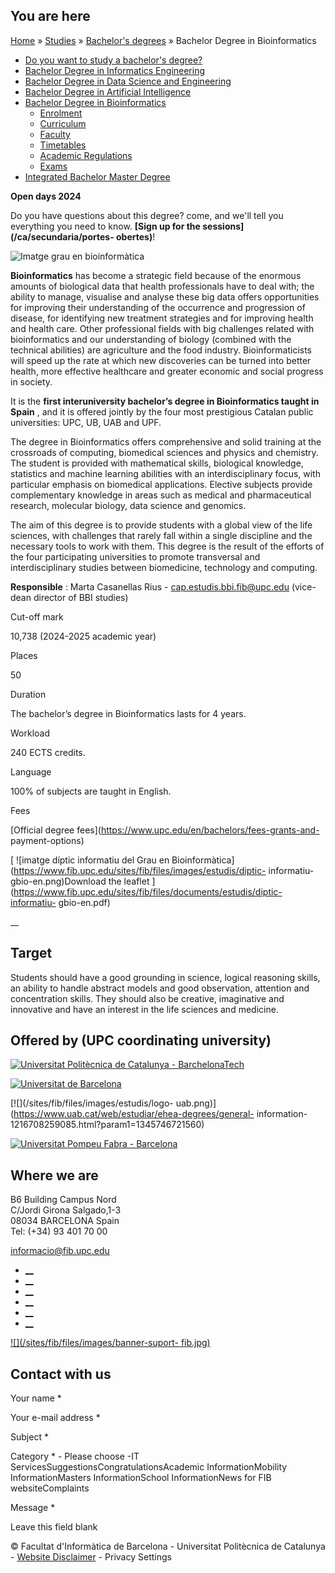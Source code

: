 ## You are here

[Home](/en) » [Studies](/en/studies) » [Bachelor's
degrees](/en/studies/bachelors-degrees) » Bachelor Degree in Bioinformatics

  * [Do you want to study a bachelor's degree?](/en/studies/bachelors-degrees/do-you-want-study-bachelors-degree)
  * [Bachelor Degree in Informatics Engineering](/en/studies/bachelors-degrees/bachelor-degree-informatics-engineering)
  * [Bachelor Degree in Data Science and Engineering](/en/studies/bachelors-degrees/bachelor-degree-data-science-and-engineering)
  * [Bachelor Degree in Artificial Intelligence](/en/studies/bachelors-degrees/bachelor-degree-artificial-intelligence)
  * [Bachelor Degree in Bioinformatics](/en/studies/bachelors-degrees/bachelor-degree-bioinformatics)
    * [Enrolment](/en/studies/bachelors-degrees/bachelor-degree-bioinformatics/enrolment)
    * [Curriculum](/en/studies/bachelors-degrees/bachelor-degree-bioinformatics/curriculum)
    * [Faculty](/en/studies/bachelors-degrees/bachelor-degree-bioinformatics/faculty)
    * [Timetables](/en/studies/bachelors-degrees/bachelor-degree-bioinformatics/timetables)
    * [Academic Regulations](/en/studies/bachelors-degrees/bachelor-degree-bioinformatics/academic-regulations)
    * [Exams](/en/studies/bachelors-degrees/bachelor-degree-bioinformatics/exams)
  * [Integrated Bachelor Master Degree](/en/studies/bachelors-degrees/integrated-bachelor-master-degree)

**Open days 2024**

Do you have questions about this degree? come, and we'll tell you everything
you need to know. **[Sign up for the sessions](/ca/secundaria/portes-
obertes)**!

![Imatge grau en
bioinformàtica](/sites/fib/files/images/estudis/bioinformaticamidaweb.png)

**Bioinformatics** has become a strategic field because of the enormous
amounts of biological data that health professionals have to deal with; the
ability to manage, visualise and analyse these big data offers opportunities
for improving their understanding of the occurrence and progression of
disease, for identifying new treatment strategies and for improving health and
health care. Other professional fields with big challenges related with
bioinformatics and our understanding of biology (combined with the technical
abilities) are agriculture and the food industry. Bioinformaticists will speed
up the rate at which new discoveries can be turned into better health, more
effective healthcare and greater economic and social progress in society.

It is the **first interuniversity bachelor’s degree in Bioinformatics taught
in Spain** , and it is offered jointly by the four most prestigious Catalan
public universities: UPC, UB, UAB and UPF.

The degree in Bioinformatics offers comprehensive and solid training at the
crossroads of computing, biomedical sciences and physics and chemistry. The
student is provided with mathematical skills, biological knowledge, statistics
and machine learning abilities with an interdisciplinary focus, with
particular emphasis on biomedical applications. Elective subjects provide
complementary knowledge in areas such as medical and pharmaceutical research,
molecular biology, data science and genomics.

The aim of this degree is to provide students with a global view of the life
sciences, with challenges that rarely fall within a single discipline and the
necessary tools to work with them. This degree is the result of the efforts of
the four participating universities to promote transversal and
interdisciplinary studies between biomedicine, technology and computing.

**Responsible** : Marta Casanellas Rius -
[cap.estudis.bbi.fib@upc.edu](mailto:cap.estudis.bbi.fib@upc.edu) (vice-dean
director of BBI studies)

Cut-off mark

10,738 (2024-2025 academic year)

Places

50

Duration

The bachelor’s degree in Bioinformatics lasts for 4 years.

Workload

240 ECTS credits.

Language

100% of subjects are taught in English.

Fees

[Official degree fees](https://www.upc.edu/en/bachelors/fees-grants-and-
payment-options)

[ ![imatge díptic informatiu del Grau en
Bioinformàtica](https://www.fib.upc.edu/sites/fib/files/images/estudis/diptic-
informatiu-gbio-en.png)Download the leaflet
](https://www.fib.upc.edu/sites/fib/files/documents/estudis/diptic-informatiu-
gbio-en.pdf)

__

## Target

Students should have a good grounding in science, logical reasoning skills, an
ability to handle abstract models and good observation, attention and
concentration skills. They should also be creative, imaginative and innovative
and have an interest in the life sciences and medicine.

## Offered by (UPC coordinating university)

[![Universitat Politècnica de Catalunya -
BarchelonaTech](/sites/fib/files/logoupc_trans.gif)](https://www.upc.edu/en?set_language=en)

[![Universitat de
Barcelona](/sites/fib/files/logoub.png)](https://www.ub.edu/web/ub/en/estudis/oferta_formativa/graus/fitxa/B/G1100/index.html?)

[![](/sites/fib/files/images/estudis/logo-
uab.png)](https://www.uab.cat/web/estudiar/ehea-degrees/general-
information-1216708259085.html?param1=1345746721560)

[![Universitat Pompeu Fabra -
Barcelona](/sites/fib/files/logoupf_trans.gif)](https://www.esci.upf.edu/en)

## Where we are

B6 Building Campus Nord  
C/Jordi Girona Salgado,1-3  
08034 BARCELONA Spain  
Tel: (+34) 93 401 70 00

[informacio@fib.upc.edu](mailto:informacio@fib.upc.edu)

  * [__](/en/noticies/rss.rss)
  * [__](https://www.facebook.com/fib.upc)
  * [__](https://twitter.com/fib_upc)
  * [__](https://www.flickr.com/photos/fib-upc/albums)
  * [__](https://www.youtube.com/user/mediafib)
  * [__](https://www.instagram.com/fib.upc/)

[![](/sites/fib/files/images/banner-suport-
fib.jpg)](http://suport.fib.upc.edu)

## Contact with us

Your name *

Your e-mail address *

Subject *

Category * \- Please choose -IT ServicesSuggestionsCongratulationsAcademic
InformationMobility InformationMasters InformationSchool InformationNews for
FIB websiteComplaints

Message *

Leave this field blank

© Facultat d'Informàtica de Barcelona - Universitat Politècnica de Catalunya -
[Website Disclaimer](/en/website-disclaimer) \- Privacy Settings

